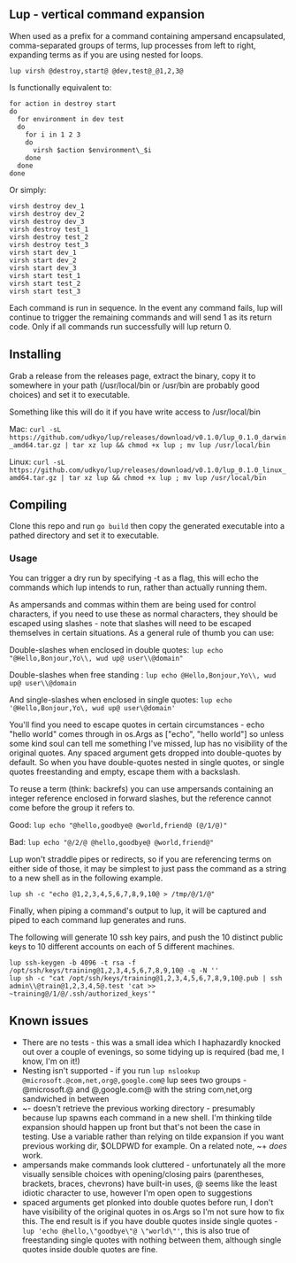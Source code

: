 ## Lup - vertical command expansion

When used as a prefix for a command containing ampersand encapsulated, comma-separated groups of terms, lup processes from left to right, expanding terms as if you are using nested for loops.

`lup virsh @destroy,start@ @dev,test@_@1,2,3@`

Is functionally equivalent to:
```
for action in destroy start
do
  for environment in dev test
  do
    for i in 1 2 3
    do
      virsh $action $environment\_$i
    done
  done
done
```

Or simply:
```
virsh destroy dev_1
virsh destroy dev_2
virsh destroy dev_3
virsh destroy test_1
virsh destroy test_2
virsh destroy test_3
virsh start dev_1
virsh start dev_2
virsh start dev_3
virsh start test_1
virsh start test_2
virsh start test_3
```

Each command is run in sequence. In the event any command fails, lup will continue to trigger the remaining commands and will send 1 as its return code. Only if all commands run successfully will lup return 0.

## Installing

Grab a release from the releases page, extract the binary, copy it to somewhere in your path (/usr/local/bin or /usr/bin are probably good choices) and set it to executable.

Something like this will do it if you have write access to /usr/local/bin

Mac:
`curl -sL https://github.com/udkyo/lup/releases/download/v0.1.0/lup_0.1.0_darwin_amd64.tar.gz | tar xz lup && chmod +x lup ; mv lup /usr/local/bin`

Linux:
`curl -sL https://github.com/udkyo/lup/releases/download/v0.1.0/lup_0.1.0_linux_amd64.tar.gz | tar xz lup && chmod +x lup ; mv lup /usr/local/bin`

## Compiling

Clone this repo and run `go build` then copy the generated executable into a pathed directory and set it to executable.

### Usage
You can trigger a dry run by specifying -t as a flag, this will echo the commands which lup intends to run, rather than actually running them.

As ampersands and commas within them are being used for control characters, if you need to use these as normal characters, they should be escaped using slashes - note that slashes will need to be escaped themselves in certain situations. As a general rule of thumb you can use:

Double-slashes when enclosed in double quotes:
`lup echo "@Hello,Bonjour,Yo\\, wud up@ user\\@domain"`

Double-slashes when free standing :
`lup echo @Hello,Bonjour,Yo\\, wud up@ user\\@domain`

And single-slashes when enclosed in single quotes:
`lup echo '@Hello,Bonjour,Yo\, wud up@ user\@domain'`

You'll find you need to escape quotes in certain circumstances - echo "hello world" comes through in os.Args as ["echo", "hello world"] so unless some kind soul can tell me something I've missed, lup has no visibility of the original quotes. Any spaced argument gets dropped into double-quotes by default. So when you have double-quotes nested in single quotes, or single quotes freestanding and empty, escape them with a backslash.

To reuse a term (think: backrefs) you can use ampersands containing an integer reference enclosed in forward slashes, but the reference cannot come before the group it refers to.

Good:
`lup echo "@hello,goodbye@ @world,friend@ (@/1/@)"`

Bad:
`lup echo "@/2/@ @hello,goodbye@ @world,friend@"`

Lup won't straddle pipes or redirects, so if you are referencing terms on either side of those, it may be simplest to just pass the command as a string to a new shell as in the following example. 

`lup sh -c "echo @1,2,3,4,5,6,7,8,9,10@ > /tmp/@/1/@"`

Finally, when piping a command's output to lup, it will be captured and piped to each command lup generates and runs.

The following will generate 10 ssh key pairs, and push the 10 distinct public keys to 10 different accounts on each of 5 different machines.

```
lup ssh-keygen -b 4096 -t rsa -f /opt/ssh/keys/training@1,2,3,4,5,6,7,8,9,10@ -q -N ''
lup sh -c "cat /opt/ssh/keys/training@1,2,3,4,5,6,7,8,9,10@.pub | ssh admin\\@train@1,2,3,4,5@.test 'cat >> ~training@/1/@/.ssh/authorized_keys'"
```

## Known issues

- There are no tests - this was a small idea which I haphazardly knocked out over a couple of evenings, so some tidying up is required (bad me, I know, I'm on it!)
- Nesting isn't supported - if you run `lup nslookup @microsoft.@com,net,org@,google.com@` lup sees two groups - @microsoft.@ and @,google.com@ with the string com,net,org sandwiched in between
- ~- doesn't retrieve the previous working directory - presumably because lup spawns each command in a new shell. I'm thinking tilde expansion should happen up front but that's not been the case in testing. Use a variable rather than relying on tilde expansion if you want previous working dir, $OLDPWD for example. On a related note, ~+ *does* work.
- ampersands make commands look cluttered - unfortunately all the more visually sensible choices with opening/closing pairs (parentheses, brackets, braces, chevrons) have built-in uses, @ seems like the least idiotic character to use, however I'm open open to suggestions
- spaced arguments get plonked into double quotes before run, I don't have visibility of the original quotes in os.Args so I'm not sure how to fix this. The end result is if you have double quotes inside single quotes - `lup 'echo @hello,\"goodbye\"@ \"world\"'`, this is also true of freestanding single quotes with nothing between them, although single quotes inside double quotes are fine.
